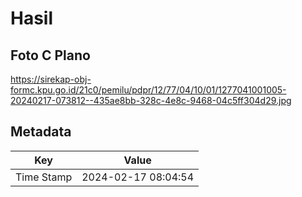 # Hasil

## Foto C Plano

https://sirekap-obj-formc.kpu.go.id/21c0/pemilu/pdpr/12/77/04/10/01/1277041001005-20240217-073812--435ae8bb-328c-4e8c-9468-04c5ff304d29.jpg


## Metadata

| Key        | Value               |
| ---------- | ------------------- |
| Time Stamp | 2024-02-17 08:04:54 |



